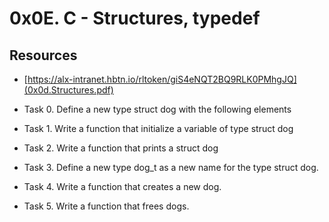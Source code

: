 # 0x0E. C - Structures, typedef
## Resources

* [https://alx-intranet.hbtn.io/rltoken/giS4eNQT2BQ9RLK0PMhgJQ](0x0d.Structures.pdf)

* Task 0. Define a new type struct dog with the following elements
* Task 1. Write a function that initialize a variable of type struct dog
* Task 2. Write a function that prints a struct dog
* Task 3. Define a new type dog_t as a new name for the type struct dog.
* Task 4. Write a function that creates a new dog.
* Task 5. Write a function that frees dogs.


